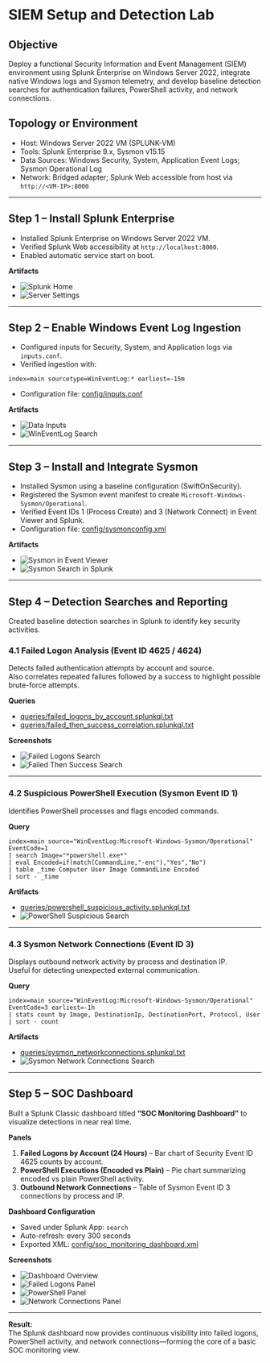 # SIEM Setup and Detection Lab

## Objective
Deploy a functional Security Information and Event Management (SIEM) environment using Splunk Enterprise on Windows Server 2022, integrate native Windows logs and Sysmon telemetry, and develop baseline detection searches for authentication failures, PowerShell activity, and network connections.

## Topology or Environment
- Host: Windows Server 2022 VM (SPLUNK-VM)
- Tools: Splunk Enterprise 9.x, Sysmon v15.15
- Data Sources: Windows Security, System, Application Event Logs; Sysmon Operational Log
- Network: Bridged adapter; Splunk Web accessible from host via `http://<VM-IP>:8000`

---

## Step 1 – Install Splunk Enterprise
- Installed Splunk Enterprise on Windows Server 2022 VM.
- Verified Splunk Web accessibility at `http://localhost:8000`.
- Enabled automatic service start on boot.

**Artifacts**
- ![Splunk Home](./screenshots/splunk_home_2025-10-23.png)
- ![Server Settings](./screenshots/server_settings_2025-10-23.png)

---

## Step 2 – Enable Windows Event Log Ingestion
- Configured inputs for Security, System, and Application logs via `inputs.conf`.
- Verified ingestion with:
```
index=main sourcetype=WinEventLog:* earliest=-15m
```
- Configuration file: [config/inputs.conf](./config/inputs.conf)

**Artifacts**
- ![Data Inputs](./screenshots/data_inputs_2025-10-23.png)
- ![WinEventLog Search](./screenshots/wineventlog_search_2025-10-23.png)

---

## Step 3 – Install and Integrate Sysmon
- Installed Sysmon using a baseline configuration (SwiftOnSecurity).
- Registered the Sysmon event manifest to create `Microsoft-Windows-Sysmon/Operational`.
- Verified Event IDs 1 (Process Create) and 3 (Network Connect) in Event Viewer and Splunk.
- Configuration file: [config/sysmonconfig.xml](./config/sysmonconfig.xml)

**Artifacts**
- ![Sysmon in Event Viewer](./screenshots/sysmon_eventviewer_2025-10-23.png)
- ![Sysmon Search in Splunk](./screenshots/sysmon_search_2025-10-23.png)

---

## Step 4 – Detection Searches and Reporting

Created baseline detection searches in Splunk to identify key security activities.

### 4.1 Failed Logon Analysis (Event ID 4625 / 4624)
Detects failed authentication attempts by account and source.  
Also correlates repeated failures followed by a success to highlight possible brute-force attempts.

**Queries**
- [queries/failed_logons_by_account.splunkql.txt](./queries/failed_logons_by_account.splunkql.txt)
- [queries/failed_then_success_correlation.splunkql.txt](./queries/failed_then_success_correlation.splunkql.txt)

**Screenshots**
- ![Failed Logons Search](./screenshots/failed_logons_search.png)
- ![Failed Then Success Search](./screenshots/failed_then_success_search.png)

---

### 4.2 Suspicious PowerShell Execution (Sysmon Event ID 1)
Identifies PowerShell processes and flags encoded commands.

**Query**
```
index=main source="WinEventLog:Microsoft-Windows-Sysmon/Operational" EventCode=1
| search Image="*powershell.exe*"
| eval Encoded=if(match(CommandLine,"-enc"),"Yes","No")
| table _time Computer User Image CommandLine Encoded
| sort - _time
```

**Artifacts**
- [queries/powershell_suspicious_activity.splunkql.txt](./queries/powershell_suspicious_activity.splunkql.txt)  
- ![PowerShell Suspicious Search](./screenshots/powershell_suspicious_search.png)

---

### 4.3 Sysmon Network Connections (Event ID 3)
Displays outbound network activity by process and destination IP.  
Useful for detecting unexpected external communication.

**Query**
```
index=main source="WinEventLog:Microsoft-Windows-Sysmon/Operational" EventCode=3 earliest=-1h
| stats count by Image, DestinationIp, DestinationPort, Protocol, User
| sort - count
```

**Artifacts**
- [queries/sysmon_networkconnections.splunkql.txt](./queries/sysmon_networkconnections.splunkql.txt)
- ![Sysmon Network Connections Search](./screenshots/sysmon_networkconnections_search.png)

---

## Step 5 – SOC Dashboard

Built a Splunk Classic dashboard titled **“SOC Monitoring Dashboard”** to visualize detections in near real time.

**Panels**
1. **Failed Logons by Account (24 Hours)** – Bar chart of Security Event ID 4625 counts by account.  
2. **PowerShell Executions (Encoded vs Plain)** – Pie chart summarizing encoded vs plain PowerShell activity.  
3. **Outbound Network Connections** – Table of Sysmon Event ID 3 connections by process and IP.

**Dashboard Configuration**
- Saved under Splunk App: `search`
- Auto-refresh: every 300 seconds  
- Exported XML: [config/soc_monitoring_dashboard.xml](./config/soc_monitoring_dashboard.xml)

**Screenshots**
- ![Dashboard Overview](./screenshots/dashboard_overview_2025-10-24.png)
- ![Failed Logons Panel](./screenshots/dashboard_failedlogons_2025-10-24.png)
- ![PowerShell Panel](./screenshots/dashboard_powershell_2025-10-24.png)
- ![Network Connections Panel](./screenshots/dashboard_network_2025-10-24.png)

---

**Result:**  
The Splunk dashboard now provides continuous visibility into failed logons, PowerShell activity, and network connections—forming the core of a basic SOC monitoring view.
